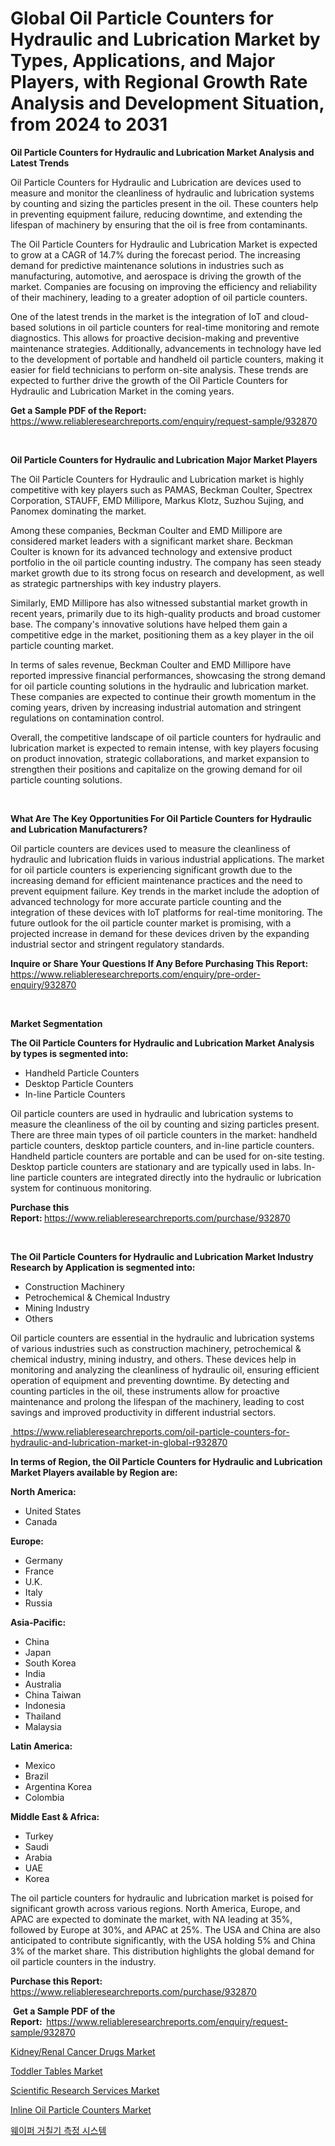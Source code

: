 <p><h1>Global Oil Particle Counters for Hydraulic and Lubrication Market by Types, Applications, and Major Players, with Regional Growth Rate Analysis and Development Situation, from 2024 to 2031</h1></p><p><strong>Oil Particle Counters for Hydraulic and Lubrication Market Analysis and Latest Trends</strong></p>
<p><p>Oil Particle Counters for Hydraulic and Lubrication are devices used to measure and monitor the cleanliness of hydraulic and lubrication systems by counting and sizing the particles present in the oil. These counters help in preventing equipment failure, reducing downtime, and extending the lifespan of machinery by ensuring that the oil is free from contaminants.</p><p>The Oil Particle Counters for Hydraulic and Lubrication Market is expected to grow at a CAGR of 14.7% during the forecast period. The increasing demand for predictive maintenance solutions in industries such as manufacturing, automotive, and aerospace is driving the growth of the market. Companies are focusing on improving the efficiency and reliability of their machinery, leading to a greater adoption of oil particle counters.</p><p>One of the latest trends in the market is the integration of IoT and cloud-based solutions in oil particle counters for real-time monitoring and remote diagnostics. This allows for proactive decision-making and preventive maintenance strategies. Additionally, advancements in technology have led to the development of portable and handheld oil particle counters, making it easier for field technicians to perform on-site analysis. These trends are expected to further drive the growth of the Oil Particle Counters for Hydraulic and Lubrication Market in the coming years.</p></p>
<p><strong>Get a Sample PDF of the Report:&nbsp;</strong> <a href="https://www.reliableresearchreports.com/enquiry/request-sample/932870">https://www.reliableresearchreports.com/enquiry/request-sample/932870</a></p>
<p>&nbsp;</p>
<p><strong>Oil Particle Counters for Hydraulic and Lubrication Major Market Players</strong></p>
<p><p>The Oil Particle Counters for Hydraulic and Lubrication market is highly competitive with key players such as PAMAS, Beckman Coulter, Spectrex Corporation, STAUFF, EMD Millipore, Markus Klotz, Suzhou Sujing, and Panomex dominating the market. </p><p>Among these companies, Beckman Coulter and EMD Millipore are considered market leaders with a significant market share. Beckman Coulter is known for its advanced technology and extensive product portfolio in the oil particle counting industry. The company has seen steady market growth due to its strong focus on research and development, as well as strategic partnerships with key industry players. </p><p>Similarly, EMD Millipore has also witnessed substantial market growth in recent years, primarily due to its high-quality products and broad customer base. The company's innovative solutions have helped them gain a competitive edge in the market, positioning them as a key player in the oil particle counting market.</p><p>In terms of sales revenue, Beckman Coulter and EMD Millipore have reported impressive financial performances, showcasing the strong demand for oil particle counting solutions in the hydraulic and lubrication market. These companies are expected to continue their growth momentum in the coming years, driven by increasing industrial automation and stringent regulations on contamination control.</p><p>Overall, the competitive landscape of oil particle counters for hydraulic and lubrication market is expected to remain intense, with key players focusing on product innovation, strategic collaborations, and market expansion to strengthen their positions and capitalize on the growing demand for oil particle counting solutions.</p></p>
<p>&nbsp;</p>
<p><strong>What Are The Key Opportunities For Oil Particle Counters for Hydraulic and Lubrication Manufacturers?</strong></p>
<p><p>Oil particle counters are devices used to measure the cleanliness of hydraulic and lubrication fluids in various industrial applications. The market for oil particle counters is experiencing significant growth due to the increasing demand for efficient maintenance practices and the need to prevent equipment failure. Key trends in the market include the adoption of advanced technology for more accurate particle counting and the integration of these devices with IoT platforms for real-time monitoring. The future outlook for the oil particle counter market is promising, with a projected increase in demand for these devices driven by the expanding industrial sector and stringent regulatory standards.</p></p>
<p><strong>Inquire or Share Your Questions If Any Before Purchasing This Report:</strong> <a href="https://www.reliableresearchreports.com/enquiry/pre-order-enquiry/932870">https://www.reliableresearchreports.com/enquiry/pre-order-enquiry/932870</a></p>
<p>&nbsp;</p>
<p><strong>Market Segmentation</strong></p>
<p><strong>The Oil Particle Counters for Hydraulic and Lubrication Market Analysis by types is segmented into:</strong></p>
<p><ul><li>Handheld Particle Counters</li><li>Desktop Particle Counters</li><li>In-line Particle Counters</li></ul></p>
<p><p>Oil particle counters are used in hydraulic and lubrication systems to measure the cleanliness of the oil by counting and sizing particles present. There are three main types of oil particle counters in the market: handheld particle counters, desktop particle counters, and in-line particle counters. Handheld particle counters are portable and can be used for on-site testing. Desktop particle counters are stationary and are typically used in labs. In-line particle counters are integrated directly into the hydraulic or lubrication system for continuous monitoring.</p></p>
<p><strong>Purchase this Report:&nbsp;</strong><a href="https://www.reliableresearchreports.com/purchase/932870">https://www.reliableresearchreports.com/purchase/932870</a></p>
<p>&nbsp;</p>
<p><strong>The Oil Particle Counters for Hydraulic and Lubrication Market Industry Research by Application is segmented into:</strong></p>
<p><ul><li>Construction Machinery</li><li>Petrochemical & Chemical Industry</li><li>Mining Industry</li><li>Others</li></ul></p>
<p><p>Oil particle counters are essential in the hydraulic and lubrication systems of various industries such as construction machinery, petrochemical & chemical industry, mining industry, and others. These devices help in monitoring and analyzing the cleanliness of hydraulic oil, ensuring efficient operation of equipment and preventing downtime. By detecting and counting particles in the oil, these instruments allow for proactive maintenance and prolong the lifespan of the machinery, leading to cost savings and improved productivity in different industrial sectors.</p></p>
<p><a href="https://www.reliableresearchreports.com/oil-particle-counters-for-hydraulic-and-lubrication-market-in-global-r932870">&nbsp;https://www.reliableresearchreports.com/oil-particle-counters-for-hydraulic-and-lubrication-market-in-global-r932870</a></p>
<p><strong>In terms of Region, the Oil Particle Counters for Hydraulic and Lubrication Market Players available by Region are:</strong></p>
<p>
    <p> <strong> North America: </strong>
        <ul>
            <li>United States</li>
            <li>Canada</li>
        </ul>
        </p> 
    <p> <strong> Europe: </strong>
        <ul>
            <li>Germany</li>
            <li>France</li>
            <li>U.K.</li>
            <li>Italy</li>
            <li>Russia</li>
        </ul>
        </p> 
    <p> <strong> Asia-Pacific: </strong>
        <ul>
            <li>China</li>
            <li>Japan</li>
            <li>South Korea</li>
            <li>India</li>
            <li>Australia</li>
            <li>China Taiwan</li>
            <li>Indonesia</li>
            <li>Thailand</li>
            <li>Malaysia</li>
        </ul>
        </p> 
    <p> <strong> Latin America: </strong>
        <ul>
            <li>Mexico</li>
            <li>Brazil</li>
            <li>Argentina Korea</li>
            <li>Colombia</li>
        </ul>
        </p> 
    <p> <strong> Middle East & Africa: </strong>
        <ul>
            <li>Turkey</li>
            <li>Saudi</li>
            <li>Arabia</li>
            <li>UAE</li>
            <li>Korea</li>
        </ul>
    </p>
    </p>
<p><p>The oil particle counters for hydraulic and lubrication market is poised for significant growth across various regions. North America, Europe, and APAC are expected to dominate the market, with NA leading at 35%, followed by Europe at 30%, and APAC at 25%. The USA and China are also anticipated to contribute significantly, with the USA holding 5% and China 3% of the market share. This distribution highlights the global demand for oil particle counters in the industry.</p></p>
<p><strong>Purchase this Report: </strong><a href="https://www.reliableresearchreports.com/purchase/932870">https://www.reliableresearchreports.com/purchase/932870</a></p>
<p>&nbsp;<strong>Get a Sample PDF of the Report:&nbsp;&nbsp;</strong><a href="https://www.reliableresearchreports.com/enquiry/request-sample/932870">https://www.reliableresearchreports.com/enquiry/request-sample/932870</a></p>
<p><strong></strong></p>
<p><p><a href="https://issuu.com/reportprime-2/docs/kidneyrenal-cancer-drugs-market-siz_d99437c9be1e89">Kidney/Renal Cancer Drugs Market</a></p><p><a href="https://github.com/dringals/Market-Research-Report-List-5/blob/main/toddler-tables-market.md">Toddler Tables Market</a></p><p><a href="https://medium.com/@eloisadavis25/scientific-research-services-market-strategic-insights-product-evolution-and-market-segmentation-89bbb449bab6">Scientific Research Services Market</a></p><p><a href="https://github.com/mharielmesa/Market-Research-Report-List-4/blob/main/inline-oil-particle-counters-market.md">Inline Oil Particle Counters Market</a></p><p><a href="https://github.com/langcat852024/Market-Research-Report-List-2/blob/main/3690079108157.md">웨이퍼 거칠기 측정 시스템</a></p></p>